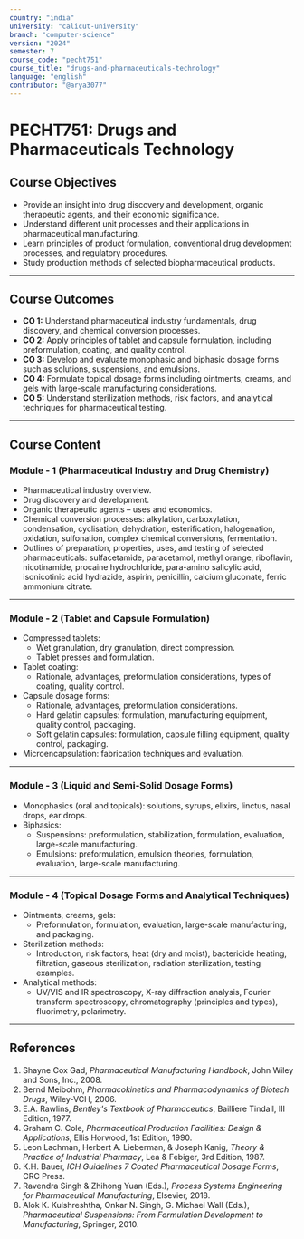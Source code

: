 ```yaml
---
country: "india"
university: "calicut-university"
branch: "computer-science"
version: "2024"
semester: 7
course_code: "pecht751"
course_title: "drugs-and-pharmaceuticals-technology"
language: "english"
contributor: "@arya3077"
---
```


# PECHT751: Drugs and Pharmaceuticals Technology

## Course Objectives
* Provide an insight into drug discovery and development, organic therapeutic agents, and their economic significance.  
* Understand different unit processes and their applications in pharmaceutical manufacturing.  
* Learn principles of product formulation, conventional drug development processes, and regulatory procedures.  
* Study production methods of selected biopharmaceutical products.  
---
## Course Outcomes
* **CO 1:** Understand pharmaceutical industry fundamentals, drug discovery, and chemical conversion processes.  
* **CO 2:** Apply principles of tablet and capsule formulation, including preformulation, coating, and quality control.  
* **CO 3:** Develop and evaluate monophasic and biphasic dosage forms such as solutions, suspensions, and emulsions.  
* **CO 4:** Formulate topical dosage forms including ointments, creams, and gels with large-scale manufacturing considerations.  
* **CO 5:** Understand sterilization methods, risk factors, and analytical techniques for pharmaceutical testing.  
---
## Course Content

### Module - 1 (Pharmaceutical Industry and Drug Chemistry)
* Pharmaceutical industry overview.  
* Drug discovery and development.  
* Organic therapeutic agents – uses and economics.  
* Chemical conversion processes: alkylation, carboxylation, condensation, cyclisation, dehydration, esterification, halogenation, oxidation, sulfonation, complex chemical conversions, fermentation.  
* Outlines of preparation, properties, uses, and testing of selected pharmaceuticals: sulfacetamide, paracetamol, methyl orange, riboflavin, nicotinamide, procaine hydrochloride, para-amino salicylic acid, isonicotinic acid hydrazide, aspirin, penicillin, calcium gluconate, ferric ammonium citrate.  
---
### Module - 2 (Tablet and Capsule Formulation)
* Compressed tablets:
  - Wet granulation, dry granulation, direct compression.  
  - Tablet presses and formulation.  
* Tablet coating:
  - Rationale, advantages, preformulation considerations, types of coating, quality control.  
* Capsule dosage forms:
  - Rationale, advantages, preformulation considerations.  
  - Hard gelatin capsules: formulation, manufacturing equipment, quality control, packaging.  
  - Soft gelatin capsules: formulation, capsule filling equipment, quality control, packaging.  
* Microencapsulation: fabrication techniques and evaluation.  
---
### Module - 3 (Liquid and Semi-Solid Dosage Forms)
* Monophasics (oral and topicals): solutions, syrups, elixirs, linctus, nasal drops, ear drops.  
* Biphasics:
  - Suspensions: preformulation, stabilization, formulation, evaluation, large-scale manufacturing.  
  - Emulsions: preformulation, emulsion theories, formulation, evaluation, large-scale manufacturing.  
---
### Module - 4 (Topical Dosage Forms and Analytical Techniques)
* Ointments, creams, gels:
  - Preformulation, formulation, evaluation, large-scale manufacturing, and packaging.  
* Sterilization methods:
  - Introduction, risk factors, heat (dry and moist), bactericide heating, filtration, gaseous sterilization, radiation sterilization, testing examples.  
* Analytical methods:
  - UV/VIS and IR spectroscopy, X-ray diffraction analysis, Fourier transform spectroscopy, chromatography (principles and types), fluorimetry, polarimetry.  
---
## References
1. Shayne Cox Gad, *Pharmaceutical Manufacturing Handbook*, John Wiley and Sons, Inc., 2008.  
2. Bernd Meibohm, *Pharmacokinetics and Pharmacodynamics of Biotech Drugs*, Wiley-VCH, 2006.  
3. E.A. Rawlins, *Bentley's Textbook of Pharmaceutics*, Bailliere Tindall, III Edition, 1977.  
4. Graham C. Cole, *Pharmaceutical Production Facilities: Design & Applications*, Ellis Horwood, 1st Edition, 1990.  
5. Leon Lachman, Herbert A. Lieberman, & Joseph Kanig, *Theory & Practice of Industrial Pharmacy*, Lea & Febiger, 3rd Edition, 1987.  
6. K.H. Bauer, *ICH Guidelines 7 Coated Pharmaceutical Dosage Forms*, CRC Press.  
7. Ravendra Singh & Zhihong Yuan (Eds.), *Process Systems Engineering for Pharmaceutical Manufacturing*, Elsevier, 2018.  
8. Alok K. Kulshreshtha, Onkar N. Singh, G. Michael Wall (Eds.), *Pharmaceutical Suspensions: From Formulation Development to Manufacturing*, Springer, 2010.  
